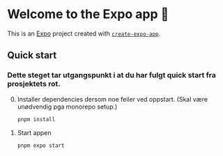 # Welcome to the Expo app 👋

This is an [Expo](https://expo.dev) project created with [`create-expo-app`](https://www.npmjs.com/package/create-expo-app).

## Quick start
### Dette steget tar utgangspunkt i at du har fulgt quick start fra prosjektets rot.

0. Installer dependencies dersom noe feiler ved oppstart. (Skal være unødvendig pga monorepo setup.)

   ```bash
   pnpm install
   ```

1. Start appen

   ```bash
   pnpm expo start
   ```
